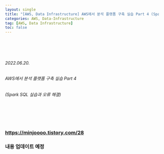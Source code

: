 ```yaml
---
layout: single
title: "[AWS, Data Infrastructure] AWS에서 분석 플랫폼 구축 실습 Part 4 (Spark SQL 실습과 오류 해결)"
categories: AWS, Data-Infrastructure
tag: [AWS, Data Infrastructure]
toc: false
---
```


<br>
<br>
<br>

###### 2022.06.20.
###### AWS에서 분석 플랫폼 구축 실습 Part 4
###### (Spark SQL 실습과 오류 해결)

<br>
<br>
<br>


### https://minjoooo.tistory.com/28
### 내용 업데이트 예정
